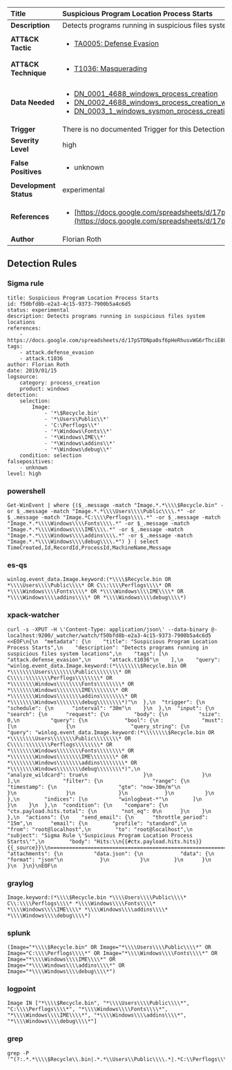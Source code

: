 | Title                    | Suspicious Program Location Process Starts       |
|:-------------------------|:------------------|
| **Description**          | Detects programs running in suspicious files system locations |
| **ATT&amp;CK Tactic**    |  <ul><li>[TA0005: Defense Evasion](https://attack.mitre.org/tactics/TA0005)</li></ul>  |
| **ATT&amp;CK Technique** | <ul><li>[T1036: Masquerading](https://attack.mitre.org/techniques/T1036)</li></ul>  |
| **Data Needed**          | <ul><li>[DN_0001_4688_windows_process_creation](../Data_Needed/DN_0001_4688_windows_process_creation.md)</li><li>[DN_0002_4688_windows_process_creation_with_commandline](../Data_Needed/DN_0002_4688_windows_process_creation_with_commandline.md)</li><li>[DN_0003_1_windows_sysmon_process_creation](../Data_Needed/DN_0003_1_windows_sysmon_process_creation.md)</li></ul>  |
| **Trigger**              |  There is no documented Trigger for this Detection Rule yet  |
| **Severity Level**       | high |
| **False Positives**      | <ul><li>unknown</li></ul>  |
| **Development Status**   | experimental |
| **References**           | <ul><li>[https://docs.google.com/spreadsheets/d/17pSTDNpa0sf6pHeRhusvWG6rThciE8CsXTSlDUAZDyo](https://docs.google.com/spreadsheets/d/17pSTDNpa0sf6pHeRhusvWG6rThciE8CsXTSlDUAZDyo)</li></ul>  |
| **Author**               | Florian Roth |


## Detection Rules

### Sigma rule

```
title: Suspicious Program Location Process Starts
id: f50bfd8b-e2a3-4c15-9373-7900b5a4c6d5
status: experimental
description: Detects programs running in suspicious files system locations
references:
    - https://docs.google.com/spreadsheets/d/17pSTDNpa0sf6pHeRhusvWG6rThciE8CsXTSlDUAZDyo
tags:
    - attack.defense_evasion
    - attack.t1036
author: Florian Roth
date: 2019/01/15
logsource:
    category: process_creation
    product: windows
detection:
    selection:
        Image:
            - '*\$Recycle.bin'
            - '*\Users\Public\\*'
            - 'C:\Perflogs\\*'
            - '*\Windows\Fonts\\*'
            - '*\Windows\IME\\*'
            - '*\Windows\addins\\*'
            - '*\Windows\debug\\*'
    condition: selection
falsepositives:
    - unknown
level: high

```





### powershell
    
```
Get-WinEvent | where {($_.message -match "Image.*.*\\\\$Recycle.bin" -or $_.message -match "Image.*.*\\\\Users\\\\Public\\\\.*" -or $_.message -match "Image.*C:\\\\Perflogs\\\\.*" -or $_.message -match "Image.*.*\\\\Windows\\\\Fonts\\\\.*" -or $_.message -match "Image.*.*\\\\Windows\\\\IME\\\\.*" -or $_.message -match "Image.*.*\\\\Windows\\\\addins\\\\.*" -or $_.message -match "Image.*.*\\\\Windows\\\\debug\\\\.*") } | select TimeCreated,Id,RecordId,ProcessId,MachineName,Message
```


### es-qs
    
```
winlog.event_data.Image.keyword:(*\\\\$Recycle.bin OR *\\\\Users\\\\Public\\\\* OR C\\:\\\\Perflogs\\\\* OR *\\\\Windows\\\\Fonts\\\\* OR *\\\\Windows\\\\IME\\\\* OR *\\\\Windows\\\\addins\\\\* OR *\\\\Windows\\\\debug\\\\*)
```


### xpack-watcher
    
```
curl -s -XPUT -H \'Content-Type: application/json\' --data-binary @- localhost:9200/_watcher/watch/f50bfd8b-e2a3-4c15-9373-7900b5a4c6d5 <<EOF\n{\n  "metadata": {\n    "title": "Suspicious Program Location Process Starts",\n    "description": "Detects programs running in suspicious files system locations",\n    "tags": [\n      "attack.defense_evasion",\n      "attack.t1036"\n    ],\n    "query": "winlog.event_data.Image.keyword:(*\\\\\\\\$Recycle.bin OR *\\\\\\\\Users\\\\\\\\Public\\\\\\\\* OR C\\\\:\\\\\\\\Perflogs\\\\\\\\* OR *\\\\\\\\Windows\\\\\\\\Fonts\\\\\\\\* OR *\\\\\\\\Windows\\\\\\\\IME\\\\\\\\* OR *\\\\\\\\Windows\\\\\\\\addins\\\\\\\\* OR *\\\\\\\\Windows\\\\\\\\debug\\\\\\\\*)"\n  },\n  "trigger": {\n    "schedule": {\n      "interval": "30m"\n    }\n  },\n  "input": {\n    "search": {\n      "request": {\n        "body": {\n          "size": 0,\n          "query": {\n            "bool": {\n              "must": [\n                {\n                  "query_string": {\n                    "query": "winlog.event_data.Image.keyword:(*\\\\\\\\$Recycle.bin OR *\\\\\\\\Users\\\\\\\\Public\\\\\\\\* OR C\\\\:\\\\\\\\Perflogs\\\\\\\\* OR *\\\\\\\\Windows\\\\\\\\Fonts\\\\\\\\* OR *\\\\\\\\Windows\\\\\\\\IME\\\\\\\\* OR *\\\\\\\\Windows\\\\\\\\addins\\\\\\\\* OR *\\\\\\\\Windows\\\\\\\\debug\\\\\\\\*)",\n                    "analyze_wildcard": true\n                  }\n                }\n              ],\n              "filter": {\n                "range": {\n                  "timestamp": {\n                    "gte": "now-30m/m"\n                  }\n                }\n              }\n            }\n          }\n        },\n        "indices": [\n          "winlogbeat-*"\n        ]\n      }\n    }\n  },\n  "condition": {\n    "compare": {\n      "ctx.payload.hits.total": {\n        "not_eq": 0\n      }\n    }\n  },\n  "actions": {\n    "send_email": {\n      "throttle_period": "15m",\n      "email": {\n        "profile": "standard",\n        "from": "root@localhost",\n        "to": "root@localhost",\n        "subject": "Sigma Rule \'Suspicious Program Location Process Starts\'",\n        "body": "Hits:\\n{{#ctx.payload.hits.hits}}{{_source}}\\n================================================================================\\n{{/ctx.payload.hits.hits}}",\n        "attachments": {\n          "data.json": {\n            "data": {\n              "format": "json"\n            }\n          }\n        }\n      }\n    }\n  }\n}\nEOF\n
```


### graylog
    
```
Image.keyword:(*\\\\$Recycle.bin *\\\\Users\\\\Public\\\\* C\\:\\\\Perflogs\\\\* *\\\\Windows\\\\Fonts\\\\* *\\\\Windows\\\\IME\\\\* *\\\\Windows\\\\addins\\\\* *\\\\Windows\\\\debug\\\\*)
```


### splunk
    
```
(Image="*\\\\$Recycle.bin" OR Image="*\\\\Users\\\\Public\\\\*" OR Image="C:\\\\Perflogs\\\\*" OR Image="*\\\\Windows\\\\Fonts\\\\*" OR Image="*\\\\Windows\\\\IME\\\\*" OR Image="*\\\\Windows\\\\addins\\\\*" OR Image="*\\\\Windows\\\\debug\\\\*")
```


### logpoint
    
```
Image IN ["*\\\\$Recycle.bin", "*\\\\Users\\\\Public\\\\*", "C:\\\\Perflogs\\\\*", "*\\\\Windows\\\\Fonts\\\\*", "*\\\\Windows\\\\IME\\\\*", "*\\\\Windows\\\\addins\\\\*", "*\\\\Windows\\\\debug\\\\*"]
```


### grep
    
```
grep -P '^(?:.*.*\\\\$Recycle\\.bin|.*.*\\Users\\Public\\\\.*|.*C:\\Perflogs\\\\.*|.*.*\\Windows\\Fonts\\\\.*|.*.*\\Windows\\IME\\\\.*|.*.*\\Windows\\addins\\\\.*|.*.*\\Windows\\debug\\\\.*)'
```



